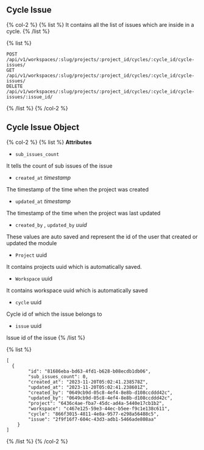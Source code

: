 ## Cycle Issue

{% col-2 %}
{% list %}
It contains all the list of issues which are inside in a cycle.
{% /list %}

{% list %}

```
POST   /api/v1/workspaces/:slug/projects/:project_id/cycles/:cycle_id/cycle-issues/
GET    /api/v1/workspaces/:slug/projects/:project_id/cycles/:cycle_id/cycle-issues/
DELETE /api/v1/workspaces/:slug/projects/:project_id/cycles/:cycle_id/cycle-issues/:issue_id/
```

{% /list %}
{% /col-2 %}

## Cycle Issue Object

{% col-2 %}
{% list %}
**Attributes**

- `sub_issues_count`

It tells the count of sub issues of the issue

- `created_at` _timestamp_

The timestamp of the time when the project was created

- `updated_at` _timestamp_

The timestamp of the time when the project was last updated

- `created_by` , `updated_by` _uuid_

These values are auto saved and represent the id of the user that created or updated the module

- `Project` uuid

It contains projects uuid which is automatically saved.

- `Workspace` uuid

It contains workspace uuid which is automatically saved

- `cycle` uuid

Cycle id of which the issue belongs to

- `issue` uuid

Issue id of the issue
{% /list %}

{% list %}

```
[
  {
		"id": "81686eba-bd63-4fd1-b628-b08ecdb1db06",
		"sub_issues_count": 0,
		"created_at": "2023-11-20T05:02:41.238578Z",
		"updated_at": "2023-11-20T05:02:41.238601Z",
		"created_by": "0649cb9d-05c8-4ef4-8e8b-d108ccddd42c",
		"updated_by": "0649cb9d-05c8-4ef4-8e8b-d108ccddd42c",
		"project": "6436c4ae-fba7-45dc-ad4a-5440e17cb1b2",
		"workspace": "c467e125-59e3-44ec-b5ee-f9c1e138c611",
		"cycle": "866f3015-4811-4e8a-9577-e298a56488c5",
		"issue": "2f9f16f7-604c-43d3-adb1-5466ade808aa"
	}
]
```

{% /list %}
{% /col-2 %}